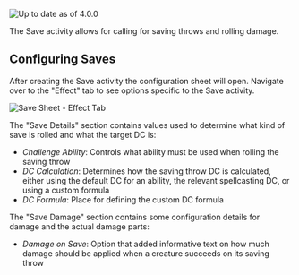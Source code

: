 ![Up to date as of 4.0.0](https://img.shields.io/static/v1?label=dnd5e&message=4.0.0&color=informational)

The Save activity allows for calling for saving throws and rolling damage.


## Configuring Saves

After creating the Save activity the configuration sheet will open. Navigate over to the "Effect" tab to see options specific to the Save activity.

![Save Sheet - Effect Tab](https://raw.githubusercontent.com/foundryvtt/dnd5e/publish-wiki/wiki/images/activities/save-effect.jpg)

The "Save Details" section contains values used to determine what kind of save is rolled and what the target DC is:
- *Challenge Ability*: Controls what ability must be used when rolling the saving throw
- *DC Calculation*: Determines how the saving throw DC is calculated, either using the default DC for an ability, the relevant spellcasting DC, or using a custom formula
- *DC Formula*: Place for defining the custom DC formula

The "Save Damage" section contains some configuration details for damage and the actual damage parts:
- *Damage on Save*: Option that added informative text on how much damage should be applied when a creature succeeds on its saving throw
